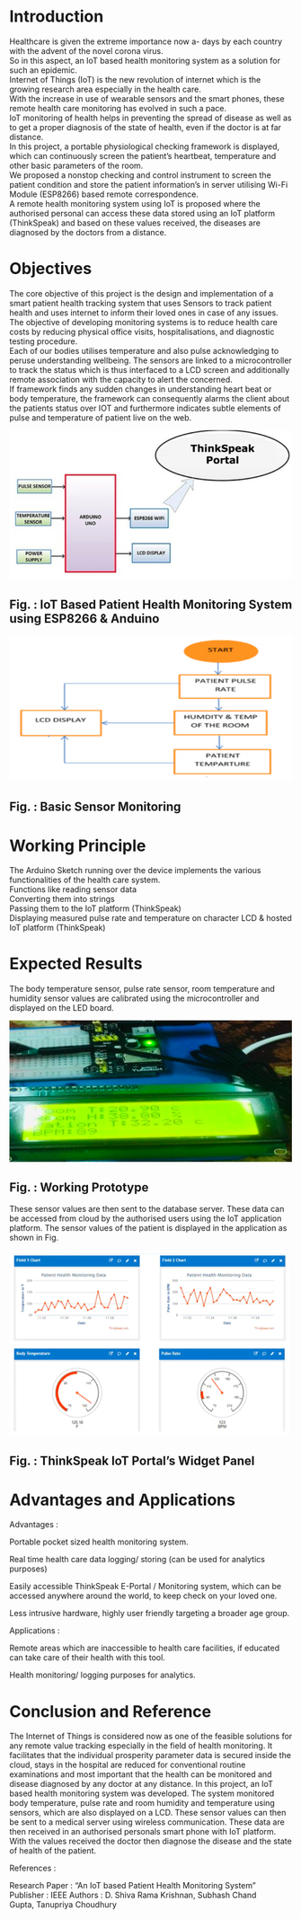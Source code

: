 # Introduction

Healthcare is given the extreme importance now a- days by each country with the advent of the novel corona virus. <br/>
So in this aspect, an IoT based health monitoring system as a solution for such an epidemic. <br/>
Internet of Things (IoT) is the new revolution of internet which is the growing research area especially in the health care. <br/>
With the increase in use of wearable sensors and the smart phones, these remote health care monitoring has evolved in such a pace. <br/>
IoT monitoring of health helps in preventing the spread of disease as well as to get a proper diagnosis of the state of health, even if the doctor is at far distance. <br/>
In this project, a portable physiological checking framework is displayed, which can continuously screen the patient’s heartbeat, temperature and other basic parameters of the room. <br/>
We proposed a nonstop checking and control instrument to screen the patient condition and store the patient information’s in server utilising Wi-Fi Module (ESP8266) based remote correspondence. <br/>
A remote health monitoring system using IoT is proposed where the authorised personal can access these data stored using an IoT platform (ThinkSpeak) and based on these values received, the diseases are diagnosed by the doctors from a distance.<br/>

# Objectives

The core objective of this project is the design and implementation of a smart patient health tracking system that uses Sensors to track patient health and uses internet to inform their loved ones in case of any issues. <br/>
The objective of developing monitoring systems is to reduce health care costs by reducing physical office visits, hospitalisations, and diagnostic testing procedure. <br/>
Each of our bodies utilises temperature and also pulse acknowledging to peruse understanding wellbeing. The sensors are linked to a microcontroller to track the status which is thus interfaced to a LCD screen and additionally remote association with the capacity to alert the concerned. <br/>
If framework finds any sudden changes in understanding heart beat or body temperature, the framework can consequently alarms the client about the patients status over IOT and furthermore indicates subtle elements of pulse and temperature of patient live on the web. <br/>

![1](https://github.com/thatbeautifuldream/health-care/blob/main/figures/1.png)

## Fig. : IoT Based Patient Health Monitoring System using ESP8266 & Anduino

![2](https://github.com/thatbeautifuldream/health-care/blob/main/figures/2.png)

## Fig. : Basic Sensor Monitoring

# Working Principle

The Arduino Sketch running over the device implements the various functionalities of the health care system. <br/>
Functions like reading sensor data <br/>
Converting them into strings <br/>
Passing them to the IoT platform (ThinkSpeak) <br/>
Displaying measured pulse rate and temperature on character LCD & hosted IoT platform (ThinkSpeak) <br/>

# Expected Results

The body temperature sensor, pulse rate sensor, room temperature and humidity sensor values are calibrated using the microcontroller and displayed on the LED board.

![3](https://github.com/thatbeautifuldream/health-care/blob/main/figures/3.png)

## Fig. : Working Prototype

These sensor values are then sent to the database server. These data can be accessed from cloud by the authorised users using the IoT application platform. The sensor values of the patient is displayed in the application as shown in Fig.

![4](https://github.com/thatbeautifuldream/health-care/blob/main/figures/4.png)

## Fig. : ThinkSpeak IoT Portal’s Widget Panel

# Advantages and Applications

Advantages :

Portable pocket sized health monitoring system.

Real time health care data logging/ storing (can be used for analytics purposes)

Easily accessible ThinkSpeak E-Portal / Monitoring system, which can be accessed anywhere around the world, to keep check on your loved one.

Less intrusive hardware, highly user friendly targeting a broader age group.

Applications :

Remote areas which are inaccessible to health care facilities, if educated can take care of their health with this tool.

Health monitoring/ logging purposes for analytics.

# Conclusion and Reference

The Internet of Things is considered now as one of the feasible solutions for any remote value tracking especially in the field of health monitoring.
It facilitates that the individual prosperity parameter data is secured inside the cloud, stays in the hospital are reduced for conventional routine examinations and most important that the health can be monitored and disease diagnosed by any doctor at any distance.
In this project, an IoT based health monitoring system was developed. The system monitored body temperature, pulse rate and room humidity and temperature using sensors, which are also displayed on a LCD.
These sensor values can then be sent to a medical server using wireless communication. These data are then received in an authorised personals smart phone with IoT platform.
With the values received the doctor then diagnose the disease and the state of health of the patient.

References :

Research Paper : “An IoT based Patient Health Monitoring System”
Publisher : IEEE
Authors : D. Shiva Rama Krishnan, Subhash Chand Gupta, Tanupriya Choudhury
